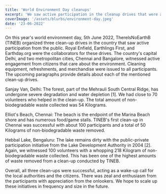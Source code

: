 ```yaml
---
title: 'World Environment Day cleanups'
excerpt: 'We saw active participation in the cleanup drives that were arranged in Chennai, Banglore and Delhi on 5th June, 2022'
coverImage: '/assets/blurbs/environment-day.jpeg'
date: '23-06-2022'
---
```


On this year's world environment day, 5th June 2022, ThereIsNoEarthB (TINEB) organized three clean-up drives in the country that saw active participation from the public. Royal Enfield, Earthlings First, and Earthday.org were the collaborators for these drives. The country's capital Delhi, and two metropolitan cities, Chennai and Bangalore, witnessed active engagement from citizens that care about the environment. Cleaning equipment, refreshments, and merchandise were issued to all participants. The upcoming paragraphs provide details about each of the mentioned clean-up drives.

Sanjay Van, Delhi: The forest, part of the Mehrauli South Central Ridge, has undergone severe degradation and water depletion [1]. We had close to 70 volunteers who helped in the clean-up. The total amount of non-biodegradable waste collected was 54 Kilograms.    

Elliot's Beach, Chennai: The beach is the endpoint of the Marina Beach shore and has numerous food/game stalls. TINEB's first clean-up in Chennai was successful with about 100 participants and a total of 50 Kilograms of non-biodegradable waste removed. 

Hebbal Lake, Bengaluru: The lake remains dirty with the public-private participation initiative from the Lake Development Authority in 2004 [2]. Again, we witnessed 100 volunteers with a whopping 218 Kilogram of non-biodegradable waste collected. This has been one of the highest amounts of waste removed from a clean-up conducted by TINEB.

Overall, all three clean-ups were successful, acting as a wake-up call for the local authorities and the citizens. There was zeal and enthusiasm from the participants with appreciation from the onlookers. We hope to scale up these initiatives in frequency and size in the future. 

